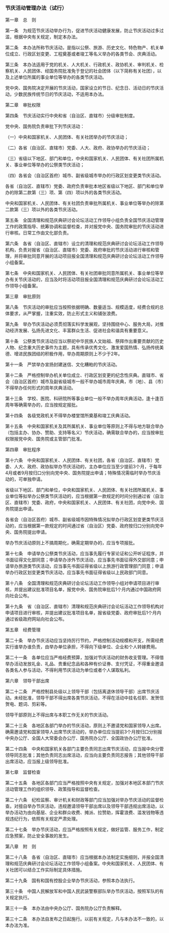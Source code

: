 ###  节庆活动管理办法（试行） 

第一章　总　则

第一条　为规范节庆活动举办行为，促进节庆活动健康发展，防止节庆活动过多过滥，根据中央有关规定，制定本办法。

第二条　本办法所称节庆活动，是指以公祭、旅游、历史文化、特色物产、机关单位成立、行政区划变更、工程奠基或者竣工等名义举办的各类节会、庆典活动。

第三条　本办法适用于党的机关、人大机关、行政机关、政协机关、审判机关、检察机关、人民团体、经国务院批准免于登记的社会团体（以下简称有关社团），以及上述单位所属的事业单位等举办的各类节庆活动。

党中央、国务院决定开展的节庆活动，国家设立的节日、纪念日、活动日的节庆活动，少数民族传统节日的节庆活动，不适用本办法。

第二章　审批权限

第四条　节庆活动实行中央和省（自治区、直辖市）分级审批制度。

党中央、国务院负责审批下列节庆活动：

（一）中央和国家机关、人民团体、有关社团举办的节庆活动；

（二）各省（自治区、直辖市）党委、人大、政府、政协举办的节庆活动；

（三）省级以下地区、部门和单位，中央和国家机关、人民团体、有关社团所属机关、事业单位等举办的公祭类节庆活动；

（四）各省会（自治区首府）城市、副省级城市举办的行政区划变更类节庆活动。

各省（自治区、直辖市）党委、政府负责审批本地区省级以下地区、部门和单位举办的除第二款第（三）项、第（四）项以外的各类节庆活动。

中央和国家机关、人民团体、有关社团负责审批所属机关、事业单位等举办的除第二款第（三）项以外的各类节庆活动。

第五条　全国清理和规范庆典研讨会论坛活动工作领导小组负责全国节庆活动管理工作的政策指导、统筹协调和监督检查，并对报党中央、国务院审批的节庆活动进行审核。日常工作由文化部负责。

第六条　各省（自治区、直辖市）设立的清理和规范庆典研讨会论坛活动工作领导机构，负责对报省（自治区、直辖市）党委、政府审批的节庆活动进行审核和管理，并将审批同意开展的活动项目报全国清理和规范庆典研讨会论坛活动工作领导小组备案。

第七条　中央和国家机关、人民团体、有关社团审批同意所属机关、事业单位等举办有关节庆活动的，应当及时将活动项目报全国清理和规范庆典研讨会论坛活动工作领导小组备案。

第三章　审批原则

第八条　节庆活动的审批应当按照依据明确、数量适当、规模适度，经费合规的总体要求，从严掌握，注重实效，防止形式主义和铺张浪费。

第九条　举办节庆活动必须贯彻落实科学发展观，坚持围绕中心、服务大局，对推动经济发展、弘扬先进文化、丰富群众生活、促进社会和谐具有重要意义。

第十条　公祭类节庆活动应当以祭祀中华民族人文始祖、祭拜作出重要贡献的历史人物、纪念重大历史事件为主题，具有传承优秀文化、激发爱国热情、弘扬传统美德、增进民族团结的积极作用，举办周期原则上不少于2年。

第十一条　严禁举办宣扬封建迷信、文化糟粕的节庆活动。

第十二条　严格控制举办机关单位成立、行政区划变更的纪念性庆典。直辖市、省会（自治区首府）城市及副省级城市一般不举办城市周年庆典，市（地）、县（市）不得举办任何形式的周年庆典活动。

第十三条　学校、医院、科研院所等事业单位一般不举办周年庆典活动，逢十逢百周年等确需举办的，应当按规定报批。

第十四条　各级党政机关不得举办楼堂馆所奠基和竣工庆典活动。

第十五条　中央和国家机关及其所属机关、事业单位等原则上不得与地方联合举办（包括主办、协办、赞助、支持等名义）节庆活动，确需联合举办的，应当按审批权限报党中央、国务院或主管部门批准。

第四章　审批程序

第十六条　中央和国家机关、人民团体、有关社团，各省（自治区、直辖市）党委、人大、政府、政协拟举办节庆活动的，主办单位应当至少提前3个月，于每年4月或者9月按归口分别向党中央、国务院提出申请；特殊情况需临时举办节庆活动的，可单独申请。

省级以下地区、部门和单位，中央和国家机关、人民团体、有关社团所属机关、事业单位等拟举办公祭类节庆活动的，应当根据第一款规定的时间分别通过省（自治区、直辖市）党委、政府，中央和国家机关、人民团体、有关社团，向党中央、国务院提出申请。

各省会（自治区首府）城市、副省级城市因特殊情况拟举办行政区划变更类节庆活动的，应当根据第一款规定的时间通过省（自治区）党委、政府按归口分别向党中央、国务院提出申请。

举办节庆活动原则上不搞周期化，确需定期举办的，应当专项报批。

第十七条　申请举办公祭类节庆活动，应当事先履行专家论证和公开听证程序，并书面征得文化部同意；申请举办涉外节庆活动，应当事先书面征得外交部同意；申请举办旅游类节庆活动，应当事先书面征得省级以上旅游行政管理部门同意；申请举办行政区划变更类节庆活动，应当事先书面征得省级以上民政部门同意。

第十八条　全国清理和规范庆典研讨会论坛活动工作领导小组对申请项目进行审核，并提出建议批准项目名单，报党中央、国务院审批后1个月内通过中国政府网向社会公布。

第十九条　省（自治区、直辖市）清理和规范庆典研讨会论坛活动工作领导机构对申请项目进行审核，并提出建议批准项目名单，报省级党委、政府审批后1个月内通过省级政府网站向社会公布。

第五章　经费管理

第二十条　举办节庆活动应当坚持厉行节约，严格控制活动规模和开支，所需经费实行谁举办谁负责，由举办单位承担，不得向下级单位、企业和个人转嫁费用。

第二十一条　各单位应当严格经费预算，加强对节庆活动的财务收支管理。不得借举办活动发放礼金、礼品、贵重纪念品和各种有价证券、支付凭证，不得重金邀请各类名人参与活动，不得利用节庆活动为单位或者个人谋取私利。

第六章　领导干部出席

第二十二条　严格控制县处级以上领导干部（包括离退休领导干部）出席节庆活动。未经批准，领导干部不得出席各类节庆活动，不得在活动中挂名任职、发贺信贺电、题词、剪彩等。

领导干部原则上不得出席与本职工作无关的节庆活动。

第二十三条　各地区各部门举办的节庆活动，原则上不邀请党和国家领导人出席。确需邀请党和国家领导人出席节庆活动的，举办单位应当提前3个月按归口分别报中央办公厅、全国人大常委会办公厅、国务院办公厅、全国政协办公厅批准。

第二十四条　中央和国家机关各部门主要负责同志出席节庆活动，应当报中央分管领导同志批准；其他负责同志出席活动，应当向主要负责同志报告；其他领导干部出席活动，应当报上级领导批准。

第七章　监督检查

第二十五条　各地区各部门应当严格按照中央有关规定，加强对本地区本部门节庆活动管理工作的组织领导、政策指导和监督检查。

第二十六条　纪检监察、审计机关和财政等部门应当加强对举办节庆活动的监督检查。对擅自举办节庆活动，违规邀请领导干部出席以及领导干部违规出席活动，以举办活动为由向基层、企业和群众收费、摊派、拉赞助，挥霍浪费、滥发钱物等违规违纪行为，依照有关规定严肃处理。

第二十七条　举办节庆活动，应当严格按照有关规定，做好监管、服务工作，制定应急预案，防止安全事故的发生。

第八章　附　则

第二十八条　各省（自治区、直辖市）应当根据本办法制定实施细则，并报全国清理和规范庆典研讨会论坛活动工作领导小组备案。中央和国家机关、人民团体、有关社团可以结合工作实际制定具体措施。

第二十九条　国有和国有控股企业举办节庆活动，参照本办法执行。

第三十条　中国人民解放军和中国人民武装警察部队举办节庆活动，按照军队的有关规定执行。

第三十一条　本办法由中央办公厅、国务院办公厅负责解释。

第三十二条　本办法自发布之日起施行。以前有关规定，凡与本办法不一致的，以本办法为准。
